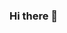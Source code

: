 ### Hi there 👋

<!--
**mulbom/mulbom** is a ✨ _special_ ✨ repository because its `README.md` (this file) appears on your GitHub profile.

[![Solved.ac Profile](http://mazassumnida.wtf/api/generate_badge?boj=백준아이디)](https://solved.ac/qudwls0315)
